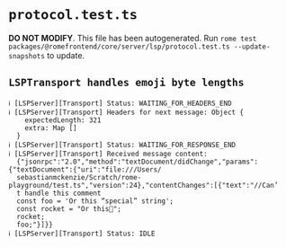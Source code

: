 # `protocol.test.ts`

**DO NOT MODIFY**. This file has been autogenerated. Run `rome test packages/@romefrontend/core/server/lsp/protocol.test.ts --update-snapshots` to update.

## `LSPTransport handles emoji byte lengths`

```
ℹ [LSPServer][Transport] Status: WAITING_FOR_HEADERS_END
ℹ [LSPServer][Transport] Headers for next message: Object {
    expectedLength: 321
    extra: Map []
  }
ℹ [LSPServer][Transport] Status: WAITING_FOR_RESPONSE_END
ℹ [LSPServer][Transport] Received message content:
  {"jsonrpc":"2.0","method":"textDocument/didChange","params":{"textDocument":{"uri":"file:///Users/
  sebastianmckenzie/Scratch/rome-playground/test.ts","version":24},"contentChanges":[{"text":"//Can’
  t handle this comment
  const foo = 'Or this “special” string';
  const rocket = "Or this🚀";
  rocket;
  foo;"}]}}
ℹ [LSPServer][Transport] Status: IDLE

```

